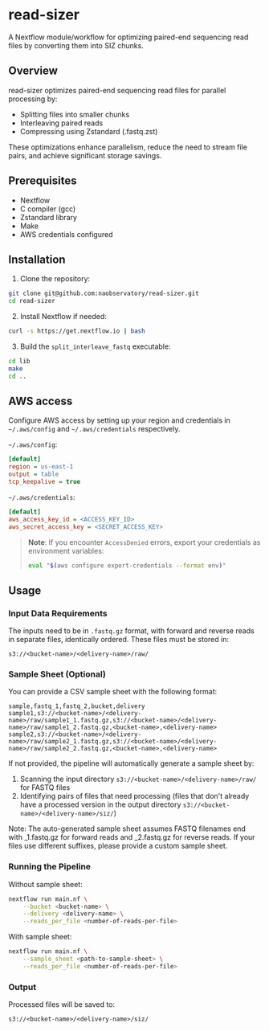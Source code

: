 # read-sizer

A Nextflow module/workflow for optimizing paired-end sequencing read files by converting them into SIZ chunks.

## Overview

read-sizer optimizes paired-end sequencing read files for parallel processing by:
- Splitting files into smaller chunks
- Interleaving paired reads
- Compressing using Zstandard (.fastq.zst)

These optimizations enhance parallelism, reduce the need to stream file pairs, and achieve significant storage savings.

## Prerequisites

- Nextflow
- C compiler (gcc)
- Zstandard library
- Make
- AWS credentials configured

## Installation

1. Clone the repository:
```bash
git clone git@github.com:naobservatory/read-sizer.git
cd read-sizer
```

2. Install Nextflow if needed:
```bash
curl -s https://get.nextflow.io | bash
```

3. Build the `split_interleave_fastq` executable:
```bash
cd lib
make
cd ..
```

## AWS access

Configure AWS access by setting up your region and credentials in  `~/.aws/config` and `~/.aws/credentials` respectively.

`~/.aws/config`:
```ini
[default]
region = us-east-1
output = table
tcp_keepalive = true
```

`~/.aws/credentials`:
```ini
[default]
aws_access_key_id = <ACCESS_KEY_ID>
aws_secret_access_key = <SECRET_ACCESS_KEY>
```

> **Note**: If you encounter `AccessDenied` errors, export your credentials as environment variables:
> ```bash
> eval "$(aws configure export-credentials --format env)"
> ```

## Usage

### Input Data Requirements

The inputs need to be in `.fastq.gz` format, with forward and reverse reads in separate files, identically ordered. These files must be stored in:
```
s3://<bucket-name>/<delivery-name>/raw/
```

### Sample Sheet (Optional)

You can provide a CSV sample sheet with the following format:

```csv
sample,fastq_1,fastq_2,bucket,delivery
sample1,s3://<bucket-name>/<delivery-name>/raw/sample1_1.fastq.gz,s3://<bucket-name>/<delivery-name>/raw/sample1_2.fastq.gz,<bucket-name>,<delivery-name>
sample2,s3://<bucket-name>/<delivery-name>/raw/sample2_1.fastq.gz,s3://<bucket-name>/<delivery-name>/raw/sample2_2.fastq.gz,<bucket-name>,<delivery-name>
```

If not provided, the pipeline will automatically generate a sample sheet by:
1. Scanning the input directory `s3://<bucket-name>/<delivery-name>/raw/` for FASTQ files
2. Identifying pairs of files that need processing (files that don't already have a processed version in the output directory `s3://<bucket-name>/<delivery-name>/siz/`)

Note: The auto-generated sample sheet assumes FASTQ filenames end with _1.fastq.gz for forward reads and _2.fastq.gz for reverse reads. If your files use different suffixes, please provide a custom sample sheet.

### Running the Pipeline

Without sample sheet:
```bash
nextflow run main.nf \
    --bucket <bucket-name> \
    --delivery <delivery-name> \
    --reads_per_file <number-of-reads-per-file>
```

With sample sheet:
```bash
nextflow run main.nf \
    --sample_sheet <path-to-sample-sheet> \
    --reads_per_file <number-of-reads-per-file>
```

### Output

Processed files will be saved to:
```
s3://<bucket-name>/<delivery-name>/siz/
```